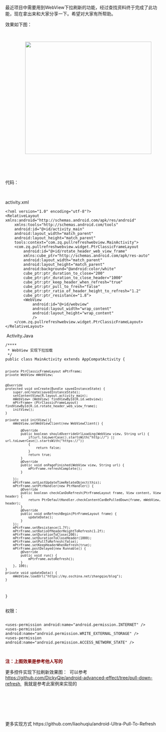   <p>最近项目中需要用到WebView下拉刷新的功能，经过查找资料终于完成了此功能，现在拿出来和大家分享一下。希望对大家有所帮助。</p> 
<p>效果如下图：</p> 
<p>&nbsp;&nbsp;&nbsp;&nbsp;&nbsp;&nbsp;&nbsp;&nbsp;&nbsp;&nbsp;&nbsp;&nbsp;&nbsp;&nbsp;&nbsp; <img alt="" src="https://static.oschina.net/uploads/img/201709/09090925_9Nic.gif"></p> 
<p>&nbsp; &nbsp; &nbsp; &nbsp; &nbsp; &nbsp;&nbsp; &nbsp;&nbsp; <img alt="" height="356" src="https://static.oschina.net/uploads/img/201709/09090926_iytP.gif" width="400">&nbsp;</p> 
<p>&nbsp;</p> 
<p>&nbsp;</p> 
<p>代码：</p> 
<p>&nbsp;</p> 
<p>activity.xml</p> 
<pre><code class="language-html">&lt;?xml version="1.0" encoding="utf-8"?&gt;
&lt;RelativeLayout xmlns:android="http://schemas.android.com/apk/res/android"
    xmlns:tools="http://schemas.android.com/tools"
    android:id="@+id/activity_main"
    android:layout_width="match_parent"
    android:layout_height="match_parent"
    tools:context="com.zq.pullrefreshwebview.MainActivity"&gt;
    &lt;com.zq.pullrefreshwebview.widget.PtrClassicFrameLayout
        android:id="@+id/rotate_header_web_view_frame"
        xmlns:cube_ptr="http://schemas.android.com/apk/res-auto"
        android:layout_width="match_parent"
        android:layout_height="match_parent"
        android:background="@android:color/white"
        cube_ptr:ptr_duration_to_close="200"
        cube_ptr:ptr_duration_to_close_header="1000"
        cube_ptr:ptr_keep_header_when_refresh="true"
        cube_ptr:ptr_pull_to_fresh="false"
        cube_ptr:ptr_ratio_of_header_height_to_refresh="1.2"
        cube_ptr:ptr_resistance="1.8"&gt;
        &lt;WebView
            android:id="@+id/webview"
            android:layout_width="wrap_content"
            android:layout_height="wrap_content"
            /&gt;
    &lt;/com.zq.pullrefreshwebview.widget.PtrClassicFrameLayout&gt;
&lt;/RelativeLayout&gt;</code></pre> 
<p>&nbsp;Activity.Java</p> 
<pre><code class="language-java">/****
 * WebView 实现下拉加载
 */
public class MainActivity extends AppCompatActivity {

    private PtrClassicFrameLayout mPtrFrame;
    private WebView mWebView;


    @Override
    protected void onCreate(Bundle savedInstanceState) {
        super.onCreate(savedInstanceState);
        setContentView(R.layout.activity_main);
        mWebView= (WebView) findViewById(R.id.webview);
        mPtrFrame= (PtrClassicFrameLayout) findViewById(R.id.rotate_header_web_view_frame);
        initView();
    }

    private void initView(){
        mWebView.setWebViewClient(new WebViewClient() {

            @Override
            public boolean shouldOverrideUrlLoading(WebView view, String url) {
                if(url.toLowerCase().startsWith("http://") || url.toLowerCase().startsWith("https://"))
                {
                    return false;
                }
                return true;
            }
            @Override
            public void onPageFinished(WebView view, String url) {
                mPtrFrame.refreshComplete();
            }

        });
        mPtrFrame.setLastUpdateTimeRelateObject(this);
        mPtrFrame.setPtrHandler(new PtrHandler() {
            @Override
            public boolean checkCanDoRefresh(PtrFrameLayout frame, View content, View header) {
                return PtrDefaultHandler.checkContentCanBePulledDown(frame, mWebView, header);
            }
            @Override
            public void onRefreshBegin(PtrFrameLayout frame) {
                updateData();
            }
        });
        mPtrFrame.setResistance(1.7f);
        mPtrFrame.setRatioOfHeaderHeightToRefresh(1.2f);
        mPtrFrame.setDurationToClose(200);
        mPtrFrame.setDurationToCloseHeader(1000);
        mPtrFrame.setPullToRefresh(false);
        mPtrFrame.setKeepHeaderWhenRefresh(true);
        mPtrFrame.postDelayed(new Runnable() {
            @Override
            public void run() {
                mPtrFrame.autoRefresh();
            }
        }, 100);
    }
    private void updateData() {
        mWebView.loadUrl("https://my.oschina.net/zhangqie/blog");
    }

}</code></pre> 
<p>权限：</p> 
<pre><code class="language-html">
&lt;uses-permission android:name="android.permission.INTERNET" /&gt;
&lt;uses-permission android:name="android.permission.WRITE_EXTERNAL_STORAGE" /&gt;
&lt;uses-permission android:name="android.permission.ACCESS_NETWORK_STATE" /&gt;

</code></pre> 
<p><strong><span style="color:#800000">注：上图效果是参考他人写的</span></strong></p> 
<p>更多控件实现下拉刷新效果图：&nbsp; 可以参考 <a href="https://github.com/DickyQie/android-advanced-effect/tree/pull-down-refresh" target="_blank" rel="nofollow">https://github.com/DickyQie/android-advanced-effect/tree/pull-down-refresh </a>&nbsp; 我就是参考此案例来实现的</p> 
<p>&nbsp;&nbsp;&nbsp;&nbsp;&nbsp;&nbsp;&nbsp;&nbsp;&nbsp; <img alt="" src="https://static.oschina.net/uploads/img/201709/09090926_IcFc.png"></p> 
<p>&nbsp;</p> 
<p>&nbsp;</p> 
<p>更多实现方式 https://github.com/liaohuqiu/android-Ultra-Pull-To-Refresh</p> 
<p>&nbsp;</p> 
